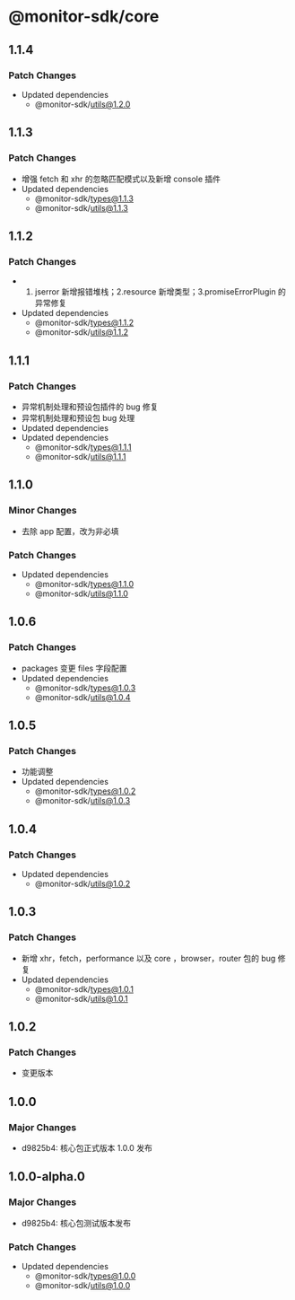 # @monitor-sdk/core

## 1.1.4

### Patch Changes

-   Updated dependencies
    -   @monitor-sdk/utils@1.2.0

## 1.1.3

### Patch Changes

-   增强 fetch 和 xhr 的忽略匹配模式以及新增 console 插件
-   Updated dependencies
    -   @monitor-sdk/types@1.1.3
    -   @monitor-sdk/utils@1.1.3

## 1.1.2

### Patch Changes

-   1. jserror 新增报错堆栈；2.resource 新增类型；3.promiseErrorPlugin 的异常修复
-   Updated dependencies
    -   @monitor-sdk/types@1.1.2
    -   @monitor-sdk/utils@1.1.2

## 1.1.1

### Patch Changes

-   异常机制处理和预设包插件的 bug 修复
-   异常机制处理和预设包 bug 处理
-   Updated dependencies
-   Updated dependencies
    -   @monitor-sdk/types@1.1.1
    -   @monitor-sdk/utils@1.1.1

## 1.1.0

### Minor Changes

-   去除 app 配置，改为非必填

### Patch Changes

-   Updated dependencies
    -   @monitor-sdk/types@1.1.0
    -   @monitor-sdk/utils@1.1.0

## 1.0.6

### Patch Changes

-   packages 变更 files 字段配置
-   Updated dependencies
    -   @monitor-sdk/types@1.0.3
    -   @monitor-sdk/utils@1.0.4

## 1.0.5

### Patch Changes

-   功能调整
-   Updated dependencies
    -   @monitor-sdk/types@1.0.2
    -   @monitor-sdk/utils@1.0.3

## 1.0.4

### Patch Changes

-   Updated dependencies
    -   @monitor-sdk/utils@1.0.2

## 1.0.3

### Patch Changes

-   新增 xhr，fetch，performance 以及 core ，browser，router 包的 bug 修复
-   Updated dependencies
    -   @monitor-sdk/types@1.0.1
    -   @monitor-sdk/utils@1.0.1

## 1.0.2

### Patch Changes

-   变更版本

## 1.0.0

### Major Changes

-   d9825b4: 核心包正式版本 1.0.0 发布

## 1.0.0-alpha.0

### Major Changes

-   d9825b4: 核心包测试版本发布

### Patch Changes

-   Updated dependencies
    -   @monitor-sdk/types@1.0.0
    -   @monitor-sdk/utils@1.0.0
